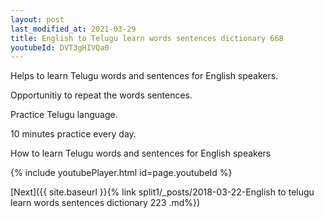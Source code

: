 ```yaml
---
layout: post
last_modified_at: 2021-03-29
title: English to Telugu learn words sentences dictionary 668 
youtubeId: DVT3gHIVQa0
---
```

 
 
Helps to learn Telugu words and sentences for English speakers.

Opportunitiy to repeat the words sentences. 

Practice Telugu language. 
 
10 minutes practice every day. 
 
How to learn Telugu words and sentences for English speakers 
 
{% include youtubePlayer.html id=page.youtubeId %}
 
 
[Next]({{ site.baseurl }}{% link  split1/_posts/2018-03-22-English to telugu learn words sentences dictionary 223 .md%})
 

